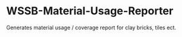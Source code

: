 # WSSB-Material-Usage-Reporter
Generates material usage / coverage report for clay bricks, tiles ect.
